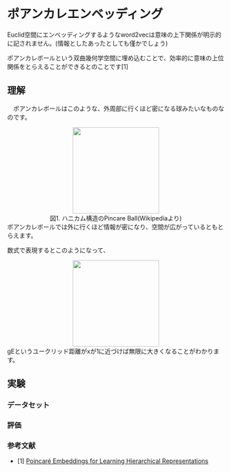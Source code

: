 # ポアンカレエンベッディング

Euclid空間にエンベッディングするようなword2vecは意味の上下関係が明示的に記されません。(情報としたあったとしても僅かでしょう)  

ポアンカレボールという双曲幾何学空間に埋め込むことで、効率的に意味の上位関係をとらえることができるとのことです[1]

## 理解
　ポアンカレボールはこのような、外周部に行くほど密になる球みたいなものなのです。
<div align="center">
  <img width="200px" src="https://user-images.githubusercontent.com/4949982/35317172-d165049e-0118-11e8-8704-33fb389696c9.png">
</div>
<div align="center"> 図1. ハニカム構造のPincare Ball(Wikipediaより)</div>
ポアンカレボールでは外に行くほど情報が密になり、空間が広がっているともとらえます。
 
 数式で表現するとこのようになって、
<div align="center">
  <img width="200px" src="https://user-images.githubusercontent.com/4949982/35318593-5bd1d714-011f-11e8-9d2e-5091d9851035.png">
</div>
gEというユークリッド距離がxが1に近づけば無限に大きくなることがわかります。



## 実験

### データセット

### 評価

### 参考文献
- [1] [Poincaré Embeddings for Learning Hierarchical Representations](https://arxiv.org/abs/1705.08039)
